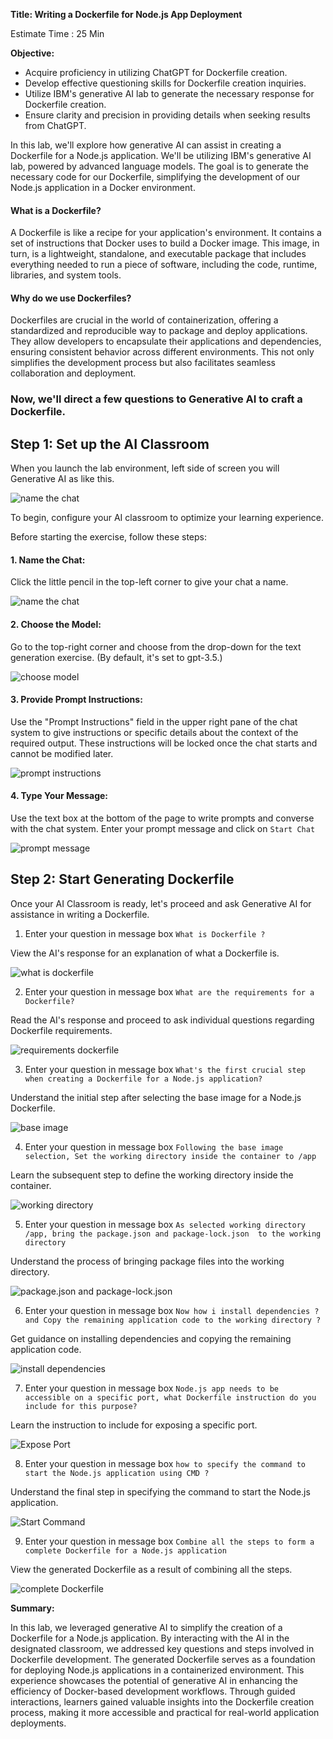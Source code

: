 **Title: Writing a Dockerfile for Node.js App Deployment**

Estimate Time : 25 Min

**Objective:**

- Acquire proficiency in utilizing ChatGPT for Dockerfile creation. 
- Develop effective questioning skills for Dockerfile creation inquiries. 
- Utilize IBM's generative AI lab to generate the necessary response for Dockerfile creation. 
- Ensure clarity and precision in providing details when seeking results from ChatGPT. 


In this lab, we'll explore how generative AI can assist in creating a Dockerfile for a Node.js application. We'll be utilizing IBM's generative AI lab, powered by advanced language models. The goal is to generate the necessary code for our Dockerfile, simplifying the development of our Node.js application in a Docker environment.


#### What is a Dockerfile?
A Dockerfile is like a recipe for your application's environment. It contains a set of instructions that Docker uses to build a Docker image. This image, in turn, is a lightweight, standalone, and executable package that includes everything needed to run a piece of software, including the code, runtime, libraries, and system tools.

#### Why do we use Dockerfiles?
Dockerfiles are crucial in the world of containerization, offering a standardized and reproducible way to package and deploy applications. They allow developers to encapsulate their applications and dependencies, ensuring consistent behavior across different environments. This not only simplifies the development process but also facilitates seamless collaboration and deployment.


### Now, we'll direct a few questions to Generative AI to craft a Dockerfile.

## Step 1: Set up the AI Classroom

When you launch the lab environment, left side of screen you will Generative AI as like this.

<img src="./images/setup_class.png" alt="name the chat">

To begin, configure your AI classroom to optimize your learning experience.

Before starting the exercise, follow these steps:

#### 1. Name the Chat:
Click the little pencil in the top-left corner to give your chat a name.

<img src="./images/chat_name.png" alt="name the chat">

#### 2. Choose the Model:
Go to the top-right corner and choose from the drop-down for the text generation exercise. (By default, it's set to gpt-3.5.)

<img src="./images/choose_model.png" alt="choose model">


#### 3. Provide Prompt Instructions:
Use the "Prompt Instructions" field in the upper right pane of the chat system to give instructions or specific details about the context of the required output. These instructions will be locked once the chat starts and cannot be modified later.

<img src="./images/prompt_instructions_box.png" alt="prompt instructions">


#### 4. Type Your Message:
Use the text box at the bottom of the page to write prompts and converse with the chat system. Enter your prompt message and click on `Start Chat`

<img src="./images/prompt_message_box.png" alt="prompt message">



## Step 2: Start Generating Dockerfile

Once your AI Classroom is ready, let's proceed and ask Generative AI for assistance in writing a Dockerfile.

1. Enter your question in message box `What is Dockerfile ?`

View the AI's response for an explanation of what a Dockerfile is.

<img src="./images/what_dockerfile.png" alt="what is dockerfile">


2. Enter your question in message box `What are the requirements for a Dockerfile?`

Read the AI's response and proceed to ask individual questions regarding Dockerfile requirements.

<img src="./images/req_dockerfile.png" alt="requirements dockerfile">


3. Enter your question in message box `What's the first crucial step when creating a Dockerfile for a Node.js application?`

Understand the initial step after selecting the base image for a Node.js Dockerfile.

<img src="./images/base_image.png" alt="base image">


4. Enter your question in message box `Following the base image selection, Set the working directory inside the container to /app`

Learn the subsequent step to define the working directory inside the container.

<img src="./images/working_dir.png" alt="working directory ">


5. Enter your question in message box `As selected working directory /app, bring the package.json and package-lock.json  to the working directory`

Understand the process of bringing package files into the working directory.

<img src="./images/package.png" alt="package.json and package-lock.json">

6. Enter your question in message box `Now how i install dependencies ? and Copy the remaining application code to the working directory ?`

Get guidance on installing dependencies and copying the remaining application code.

<img src="./images/install_dependencies.png" alt="install dependencies">

7. Enter your question in message box `Node.js app needs to be accessible on a specific port, what Dockerfile instruction do you include for this purpose?`

Learn the instruction to include for exposing a specific port.

<img src="./images/expose_ports.png" alt="Expose Port">


8. Enter your question in message box `how to specify the command to start the Node.js application using CMD ?`

Understand the final step in specifying the command to start the Node.js application.

<img src="./images/start_cmd.png" alt="Start Command">

9. Enter your question in message box `Combine all the steps to form a complete Dockerfile for a Node.js application`

View the generated Dockerfile as a result of combining all the steps.

<img src="./images/complete_dockerfile.png" alt="complete Dockerfile">



**Summary:**

In this lab, we leveraged generative AI to simplify the creation of a Dockerfile for a Node.js application. By interacting with the AI in the designated classroom, we addressed key questions and steps involved in Dockerfile development. The generated Dockerfile serves as a foundation for deploying Node.js applications in a containerized environment. This experience showcases the potential of generative AI in enhancing the efficiency of Docker-based development workflows. Through guided interactions, learners gained valuable insights into the Dockerfile creation process, making it more accessible and practical for real-world application deployments.